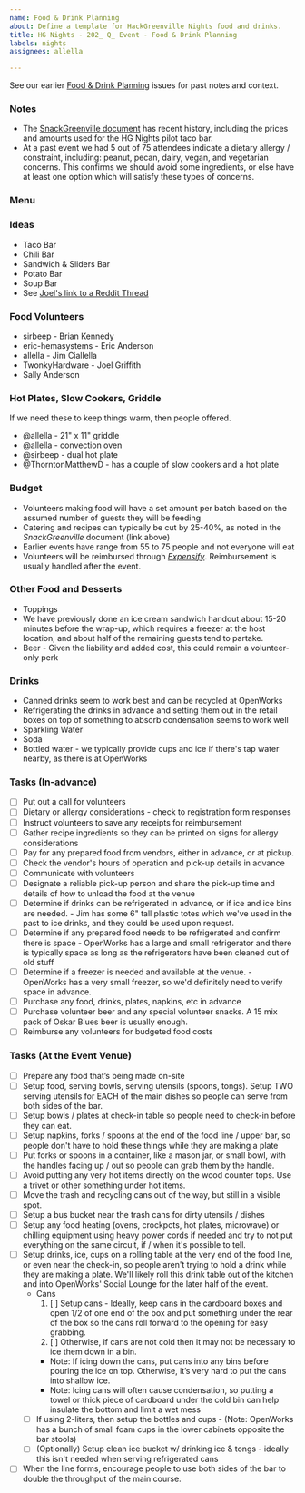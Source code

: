 ```yaml
---
name: Food & Drink Planning
about: Define a template for HackGreenville Nights food and drinks.
title: HG Nights - 202_ Q_ Event - Food & Drink Planning
labels: nights
assignees: allella

---
```


See our earlier [Food & Drink Planning](https://github.com/hackgvl/nights/issues?q=food+planning+in%3Atitle+is%3Aissue) issues for past notes and context.

### Notes
- The [SnackGreenville document](https://docs.google.com/document/d/1ZBEl61eH4kB6NVHqjrlEgnYyRrfONAyJoQXFcH5muaQ/edit#heading=h.374owrq3m4r2) has recent history, including the prices and amounts used for the HG Nights pilot taco bar.
- At a past event we had 5 out of 75 attendees indicate a dietary allergy / constraint, including: peanut, pecan, dairy, vegan, and vegetarian concerns. This confirms we should avoid some ingredients, or else have at least one option which will satisfy these types of concerns.

### Menu

### <span id="ideas">Ideas</span>
- Taco Bar
- Chili Bar
- Sandwich & Sliders Bar
- Potato Bar
- Soup Bar
- See [Joel's link to a Reddit Thread](https://github.com/hackgvl/nights/issues/17#issuecomment-2098306696)

### Food Volunteers
- sirbeep - Brian Kennedy
- eric-hemasystems - Eric Anderson
- allella - Jim Ciallella
- TwonkyHardware - Joel Griffith
- Sally Anderson

### Hot Plates,  Slow Cookers, Griddle
If we need these to keep things warm, then people offered.
- @allella - 21" x 11" griddle
- @allella - convection oven
- @sirbeep - dual hot plate
- @ThorntonMatthewD - has a couple of slow cookers and a hot plate

### Budget
- Volunteers making food will have a set amount per batch based on the assumed number of guests they will be feeding
- Catering and recipes can typically be cut by 25-40%, as noted in the _SnackGreenville_ document (link above)
- Earlier events have range from 55 to 75 people and not everyone will eat
- Volunteers will be reimbursed through _[Expensify](https://www.expensify.com/)_. Reimbursement is usually handled after the event.

### Other Food and Desserts
- Toppings
- We have previously done an ice cream sandwich handout about 15-20 minutes before the wrap-up, which requires a freezer at the host location, and about half of the remaining guests tend to partake.
- Beer - Given the liability and added cost, this could remain a volunteer-only perk

### Drinks
- Canned drinks seem to work best and can be recycled at OpenWorks
- Refrigerating the drinks in advance and setting them out in the retail boxes on top of something to absorb condensation seems to work well
- Sparkling Water
- Soda
- Bottled water - we typically provide cups and ice if there's tap water nearby, as there is at OpenWorks

### Tasks (In-advance)
- [ ] Put out a call for volunteers
- [ ] Dietary or allergy considerations - check to registration form responses
- [ ] Instruct volunteers to save any receipts for reimbursement
- [ ] Gather recipe ingredients so they can be printed on signs for allergy considerations
- [ ] Pay for any prepared food from vendors, either in advance, or at pickup. 
- [ ] Check the vendor's hours of operation and pick-up details in advance
- [ ] Communicate with volunteers
- [ ] Designate a reliable pick-up person and share the pick-up time and details of how to unload the food at the venue
- [ ] Determine if drinks can be refrigerated in advance, or if ice and ice bins are needed. - Jim has some 6" tall plastic totes which we've used in the past to ice drinks, and they could be used upon request.
- [ ] Determine if any prepared food needs to be refrigerated and confirm there is space - OpenWorks has a large and small refrigerator and there is typically space as long as the refrigerators have been cleaned out of old stuff
- [ ] Determine if a freezer is needed and available at the venue. - OpenWorks has a very small freezer, so we'd definitely need to verify space in advance.
- [ ] Purchase any food, drinks, plates, napkins, etc in advance
- [ ] Purchase volunteer beer and any special volunteer snacks.  A 15 mix pack of Oskar Blues beer is usually enough. 
- [ ] Reimburse any volunteers for budgeted food costs

### Tasks (At the Event Venue)
- [ ] Prepare any food that’s being made on-site
- [ ] Setup food, serving bowls, serving utensils (spoons, tongs). Setup TWO serving utensils for EACH of the main dishes so people can serve from both sides of the bar.
- [ ] Setup bowls / plates at check-in table so people need to check-in before they can eat.
- [ ] Setup napkins, forks / spoons at the end of the food line / upper bar, so people don't have to hold these things while they are making a plate
- [ ] Put forks or spoons in a container, like a mason jar, or small bowl, with the handles facing up / out so people can grab them by the handle.
- [ ] Avoid putting any very hot items directly on the wood counter tops. Use a trivet or other something under hot items. 
- [ ] Move the trash and recycling cans out of the way, but still in a visible spot.
- [ ] Setup a bus bucket near the trash cans for dirty utensils / dishes
- [ ] Setup any food heating (ovens, crockpots, hot plates, microwave) or chilling equipment using heavy power cords if needed and try to not put everything on the same circuit, if / when it's possible to tell.
- [ ] Setup drinks, ice, cups on a rolling table at the very end of the food line, or even near the check-in, so people aren't trying to hold a drink while they are making a plate. We'll likely roll this drink table out of the kitchen and into OpenWorks' Social Lounge for the later half of the event.
  - Cans
    1. [ ] Setup cans - Ideally, keep cans in the cardboard boxes and open 1/2 of one end of the box and put something under the rear of the box so the cans roll forward to the opening for easy grabbing.
    1. [ ] Otherwise, if cans are not cold then it may not be necessary to ice them down in a bin.
    - Note: If icing down the cans, put cans into any bins before pouring the ice on top. Otherwise, it’s very hard to put the cans into shallow ice.
    - Note: Icing cans will often cause condensation, so putting a towel or thick piece of cardboard under the cold bin can help insulate the bottom and limit a wet mess
  - [ ] If using 2-liters, then setup the bottles and cups - (Note: OpenWorks has a bunch of small foam cups in the lower cabinets opposite the bar stools)
  - [ ] (Optionally) Setup clean ice bucket w/ drinking ice & tongs - ideally this isn't needed when serving refrigerated cans
- [ ] When the line forms, encourage people to use both sides of the bar to double the throughput of the main course.
